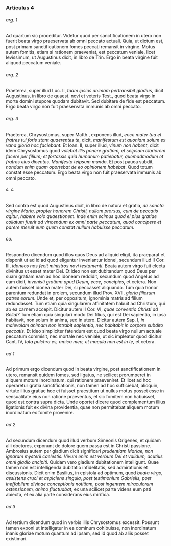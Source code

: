### Articulus 4

###### arg. 1
Ad quartum sic proceditur. Videtur quod per sanctificationem in utero non fuerit beata virgo praeservata ab omni peccato actuali. Quia, ut dictum est, post primam sanctificationem fomes peccati remansit in virgine. Motus autem fomitis, etiam si rationem praeveniat, est peccatum veniale, licet levissimum, ut Augustinus dicit, in libro de Trin. Ergo in beata virgine fuit aliquod peccatum veniale.

###### arg. 2
Praeterea, super illud Luc. II, *tuam ipsius animam pertransibit gladius*, dicit Augustinus, in libro de quaest. novi et veteris Test., quod beata virgo in morte domini stupore quodam dubitavit. Sed dubitare de fide est peccatum. Ergo beata virgo non fuit praeservata immunis ab omni peccato.

###### arg. 3
Praeterea, Chrysostomus, super Matth., exponens illud, *ecce mater tua et fratres tui foris stant quaerentes te*, dicit, *manifestum est quoniam solum ex vana gloria hoc faciebant*. Et Ioan. II, super illud, *vinum non habent*, dicit idem Chrysostomus quod *volebat illis ponere gratiam, et seipsam clariorem facere per filium; et fortassis quid humanum patiebatur, quemadmodum et fratres eius dicentes. Manifesta teipsum mundo*. Et post pauca subdit, *nondum enim quam oportebat de eo opinionem habebat*. Quod totum constat esse peccatum. Ergo beata virgo non fuit praeservata immunis ab omni peccato.

###### s. c.
Sed contra est quod Augustinus dicit, in libro de natura et gratia, *de sancta virgine Maria, propter honorem Christi, nullam prorsus, cum de peccatis agitur, habere volo quaestionem. Inde enim scimus quod ei plus gratiae collatum fuerit ad vincendum ex omni parte peccatum, quod concipere et parere meruit eum quem constat nullum habuisse peccatum*.

###### co.
Respondeo dicendum quod illos quos Deus ad aliquid eligit, ita praeparat et disponit ut ad id ad quod eliguntur inveniantur idonei, secundum illud II Cor. III, *idoneos nos fecit ministros novi testamenti*. Beata autem virgo fuit electa divinitus ut esset mater Dei. Et ideo non est dubitandum quod Deus per suam gratiam eam ad hoc idoneam reddidit, secundum quod Angelus ad eam dicit, *invenisti gratiam apud Deum, ecce, concipies*, et cetera. Non autem fuisset idonea mater Dei, si peccasset aliquando. Tum quia honor parentum redundat in prolem, secundum illud Prov. XVII, *gloria filiorum patres eorum*. Unde et, per oppositum, ignominia matris ad filium redundasset. Tum etiam quia singularem affinitatem habuit ad Christum, qui ab ea carnem accepit. Dicitur autem II Cor. VI, *quae conventio Christi ad Belial?* Tum etiam quia singulari modo Dei filius, qui est Dei sapientia, in ipsa habitavit, non solum in anima, sed in utero. Dicitur autem Sap. I, *in malevolam animam non intrabit sapientia, nec habitabit in corpore subdito peccatis*. Et ideo simpliciter fatendum est quod beata virgo nullum actuale peccatum commisit, nec mortale nec veniale, ut sic impleatur quod dicitur Cant. IV, *tota pulchra es, amica mea, et macula non est in te,* et cetera.

###### ad 1
Ad primum ergo dicendum quod in beata virgine, post sanctificationem in utero, remansit quidem fomes, sed ligatus, ne scilicet prorumperet in aliquem motum inordinatum, qui rationem praeveniret. Et licet ad hoc operaretur gratia sanctificationis, non tamen ad hoc sufficiebat, alioquin, virtute illius gratiae hoc ei fuisset praestitum ut nullus motus posset esse in sensualitate eius non ratione praeventus, et sic fomitem non habuisset, quod est contra supra dicta. Unde oportet dicere quod complementum illius ligationis fuit ex divina providentia, quae non permittebat aliquem motum inordinatum ex fomite provenire.

###### ad 2
Ad secundum dicendum quod illud verbum Simeonis Origenes, et quidam alii doctores, exponunt de dolore quem passa est in Christi passione. Ambrosius autem per gladium dicit significari *prudentiam Mariae, non ignaram mysterii caelestis. Vivum enim est verbum Dei et validum, acutius omni gladio ancipiti*. Quidam vero gladium dubitationem intelligunt. Quae tamen non est intelligenda dubitatio infidelitatis, sed admirationis et discussionis. Dicit enim Basilius, in epistola ad optimum, quod *beata virgo, assistens cruci et aspiciens singula, post testimonium Gabrielis, post ineffabilem divinae conceptionis notitiam, post ingentem miraculorum ostensionem, animo fluctuabat*, ex una scilicet parte videns eum pati abiecta, et ex alia parte considerans eius mirifica.

###### ad 3
Ad tertium dicendum quod in verbis illis Chrysostomus excessit. Possunt tamen exponi ut intelligatur in ea dominum cohibuisse, non inordinatum inanis gloriae motum quantum ad ipsam, sed id quod ab aliis posset existimari.

